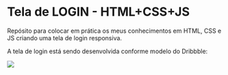 # Tela de LOGIN - HTML+CSS+JS

Repósito para colocar em prática os meus conhecimentos em HTML, CSS e JS criando uma tela de login responsiva.

A tela de login está sendo desenvolvida conforme modelo do Dribbble:

<img src = "https://cdn.dribbble.com/users/5508967/screenshots/14701556/media/6ae970c74c19d363081de7483416617d.png?resize=800x600&vertical=center"/>
